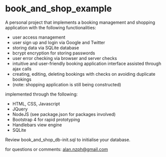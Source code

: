 # book_and_shop_example

A personal project that implements a booking management and shopping application with the following functionalities:
- user access management
- user sign up and login via Google and Twitter
- storing data via SQLite database
- bcrypt encryption for storing passwords
- user error checking via browser and server checks
- intuitive and user-friendly booking application interface assisted through ajax calls
- creating, editing, deleting bookings with checks on avoiding duplicate bookings
- (note: shopping application is still being constructed)

implemented through the following:
- HTML, CSS, Javascript
- JQuery
- NodeJS (see package.json for packages involved)
- Bootstrap 4 for rapid prototyping
- Handlebars view engine
- SQLite

Review book_and_shop_db-init.sql to initialise your database.

for questions or comments: alan.nzph@gmail.com
